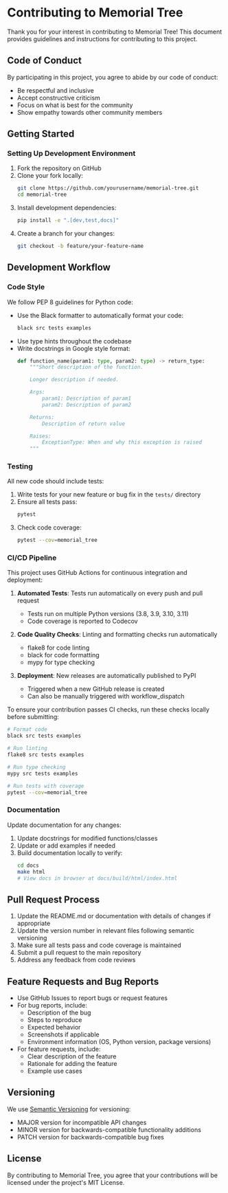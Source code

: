 # Contributing to Memorial Tree

Thank you for your interest in contributing to Memorial Tree! This document provides guidelines and instructions for contributing to this project.

## Code of Conduct

By participating in this project, you agree to abide by our code of conduct:

- Be respectful and inclusive
- Accept constructive criticism
- Focus on what is best for the community
- Show empathy towards other community members

## Getting Started

### Setting Up Development Environment

1. Fork the repository on GitHub
2. Clone your fork locally:
   ```bash
   git clone https://github.com/yourusername/memorial-tree.git
   cd memorial-tree
   ```
3. Install development dependencies:
   ```bash
   pip install -e ".[dev,test,docs]"
   ```
4. Create a branch for your changes:
   ```bash
   git checkout -b feature/your-feature-name
   ```

## Development Workflow

### Code Style

We follow PEP 8 guidelines for Python code:

- Use the Black formatter to automatically format your code:
  ```bash
  black src tests examples
  ```
- Use type hints throughout the codebase
- Write docstrings in Google style format:
  ```python
  def function_name(param1: type, param2: type) -> return_type:
      """Short description of the function.

      Longer description if needed.

      Args:
          param1: Description of param1
          param2: Description of param2

      Returns:
          Description of return value

      Raises:
          ExceptionType: When and why this exception is raised
      """
  ```

### Testing

All new code should include tests:

1. Write tests for your new feature or bug fix in the `tests/` directory
2. Ensure all tests pass:
   ```bash
   pytest
   ```
3. Check code coverage:
   ```bash
   pytest --cov=memorial_tree
   ```

### CI/CD Pipeline

This project uses GitHub Actions for continuous integration and deployment:

1. **Automated Tests**: Tests run automatically on every push and pull request
   - Tests run on multiple Python versions (3.8, 3.9, 3.10, 3.11)
   - Code coverage is reported to Codecov

2. **Code Quality Checks**: Linting and formatting checks run automatically
   - flake8 for code linting
   - black for code formatting
   - mypy for type checking

3. **Deployment**: New releases are automatically published to PyPI
   - Triggered when a new GitHub release is created
   - Can also be manually triggered with workflow_dispatch

To ensure your contribution passes CI checks, run these checks locally before submitting:

```bash
# Format code
black src tests examples

# Run linting
flake8 src tests examples

# Run type checking
mypy src tests examples

# Run tests with coverage
pytest --cov=memorial_tree
```

### Documentation

Update documentation for any changes:

1. Update docstrings for modified functions/classes
2. Update or add examples if needed
3. Build documentation locally to verify:
   ```bash
   cd docs
   make html
   # View docs in browser at docs/build/html/index.html
   ```

## Pull Request Process

1. Update the README.md or documentation with details of changes if appropriate
2. Update the version number in relevant files following semantic versioning
3. Make sure all tests pass and code coverage is maintained
4. Submit a pull request to the main repository
5. Address any feedback from code reviews

## Feature Requests and Bug Reports

- Use GitHub Issues to report bugs or request features
- For bug reports, include:
  - Description of the bug
  - Steps to reproduce
  - Expected behavior
  - Screenshots if applicable
  - Environment information (OS, Python version, package versions)
- For feature requests, include:
  - Clear description of the feature
  - Rationale for adding the feature
  - Example use cases

## Versioning

We use [Semantic Versioning](http://semver.org/) for versioning:

- MAJOR version for incompatible API changes
- MINOR version for backwards-compatible functionality additions
- PATCH version for backwards-compatible bug fixes

## License

By contributing to Memorial Tree, you agree that your contributions will be licensed under the project's MIT License.